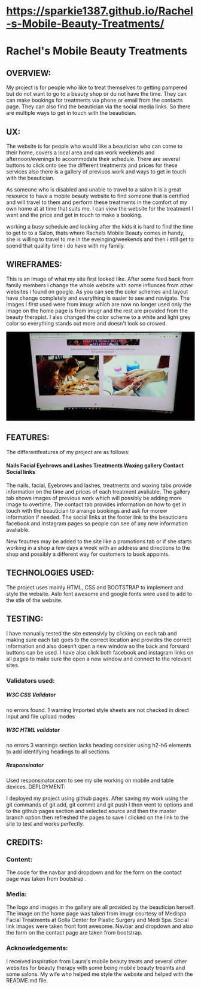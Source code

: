 # https://sparkie1387.github.io/Rachel-s-Mobile-Beauty-Treatments/
                                                  
                                       
<h1 style=text-align:"center";>Rachel's Mobile Beauty Treatments </h1>                                                 
    

<h2>OVERVIEW:</h2>

My project is for people who like to treat themselves to getting pampered but do not want to go
to a beauty shop or do not have the time. They can can make bookings for treatments via phone or email from the contacts page.
They can also find the beautician via the social media links. So there are multiple ways to get in touch with the beautician.


<h2>UX:</h2>

The website is for people who would like a beautician who can come to their home, covers a local area and can work 
weekends and afternoon/evenings to accommodate their schedule.
There are several buttons to click onto see the different treatments and prices for these services also there is a gallery of previuos work
and ways to get in touch with the beautician.

As someone who is disabled and unable to travel to a salon it is a great resource to have a mobile beauty website to find someone that is certified and will travel 
to them and perform these treatments in the comfort of my own home at at time that suits me. I can view the website for the treatment I want and the price 
and get in touch to make a booking.

working a busy schedule and looking after the kids it is hard to find the time to get to to a Salon, thats where Rachels Mobile Beauty comes in handy, 
she is willing to travel to me in the eveinging/weekends and then i still get to spend that quality time i do have with my family.

<h2>WIREFRAMES:</h2>

This is an image of what my site first looked like. After some feed back from family members i change the whole website with some influnces from other websites i found
on google. As you can see the color schemes and layout have change completely and everything is easier to see and navigate. The images I first used were from imugr 
which are now no longer used only the image on the home page is from imugr and the rest are provided from the beauty therapist. I also changed the color scheme to a
white and light grey color so everything stands out more and doesn't look so crowed. 

<img src="Original-site"/>


<h2>FEATURES:</h2>

The differentfeatures of my project are as follows:
<h4>
Nails 
Facial
Eyebrows and Lashes
Treatments
Waxing
gallery
Contact
Social links
</h4>
The nails, facial, Eyebrows and lashes, treatments and waxing tabs provide information on the time and prices of each treatment avaliable.
The gallery tab shows images of previous work which will possibly be adding more image to overtime.
The contact tab provides information on how to get in touch with the beautician to arrange bookings and ask for morew information if needed.
The social links at the footer link to the beauticians facebook and instagram pages so people can see of any new information avaliable.

New feautres may be added to the site like a promotions tab or if she starts working in a shop a few days a week with an address and directions to the shop
and possibly a different way for customers to book appoints.


<h2>TECHNOLOGIES USED:</h2>

The project uses mainly HTML, CSS and BOOTSTRAP to implement and style the website.
Aslo font awesome and google fonts were used to add to the stle of the website.


<h2>TESTING:</h2>

I have manually tested the site extensivly by clicking on each tab and making sure each tab goes to the correct location and provides the correct information and also
doesn't open a new window so the back and forward buttons can be used. I have also click both facebook and instagram links on all pages to make sure the open a new window and 
connect to the relevant sites.

<h3>Validators used:</h3>

<h5>W3C CSS Validator</h5>
no errors found.
1 warning Imported style sheets are not checked in direct input and file upload modes

<h5>W3C HTML validator</h5> 
no errors
3 warnings section lacks heading consider using h2-h6 elements to add identifying headings to all sections.

<h5>Responsinator</h5>
Used responsinator.com to see my site working on mobile and table devices.
DEPLOYMENT:

I deployed my project using github pages. After saving my work using the git commands of git add, git commit and git push I then went to options and to the github pages section
and selected source and then the master branch option then refreshed the pages to save I clicked on the link to the site to test and works perfectly.



<h2>CREDITS:</h2>


<h3>Content:</h3>

The code for the navbar and dropdown and for the form on the contact page was taken from bootstrap . 

<h3>Media:</h3>

The logo and images in the gallery are all provided by the beautician herself.
The image on the home page was taken from imugr courtesy of Medispa Facial Treatments at Golla Center for Plastic Surgery and Medi Spa.
Social link images were taken front font awesome.
Navbar and dropdown and also the form on the contact page are taken from bootstrap.

<h3>Acknowledgements:</h3>

I received inspiration from Laura's mobile beauty treats and several other websites for beauty
therapy with some being mobile beauty treamts and some salons.
My wife who helped me style the website and helped with the README.md file.